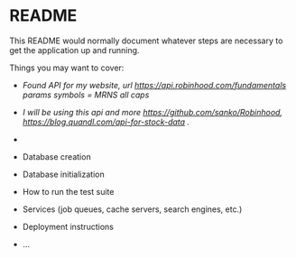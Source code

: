 # README

This README would normally document whatever steps are necessary to get the
application up and running.

Things you may want to cover:

* _Found API for my website, url https://api.robinhood.com/fundamentals
                            params symbols = MRNS all caps_



* _I will be using this api and more https://github.com/sanko/Robinhood, https://blog.quandl.com/api-for-stock-data ._

*

* Database creation

* Database initialization

* How to run the test suite

* Services (job queues, cache servers, search engines, etc.)

* Deployment instructions

* ...
